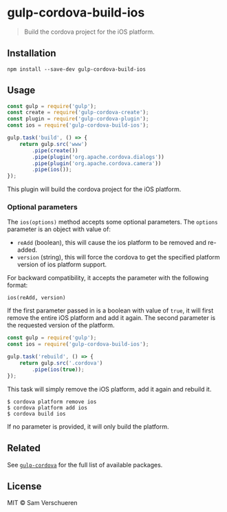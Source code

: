 # gulp-cordova-build-ios

> Build the cordova project for the iOS platform.


## Installation

```
npm install --save-dev gulp-cordova-build-ios
```


## Usage

```js
const gulp = require('gulp');
const create = require('gulp-cordova-create');
const plugin = require('gulp-cordova-plugin');
const ios = require('gulp-cordova-build-ios');

gulp.task('build', () => {
    return gulp.src('www')
        .pipe(create())
        .pipe(plugin('org.apache.cordova.dialogs'))
        .pipe(plugin('org.apache.cordova.camera'))
        .pipe(ios());
});
```

This plugin will build the cordova project for the iOS platform.

### Optional parameters
The ```ios(options)``` method accepts some optional parameters. The `options` parameter is an object with value of:

* `reAdd` (boolean), this will cause the ios platform to be removed and re-added. 
* `version` (string), this will force the cordova to get the specified platform version of ios platform support.

For backward compatibility, it accepts the parameter with the following format:

```
ios(reAdd, version)
```

If the first parameter passed in is a boolean with value of ```true```, it will first remove the entire iOS platform and add it again. The second parameter is the requested version of the platform. 

```js
const gulp = require('gulp');
const ios = require('gulp-cordova-build-ios');

gulp.task('rebuild', () => {
    return gulp.src('.cordova')
        .pipe(ios(true));
});
```

This task will simply remove the iOS platform, add it again and rebuild it.

```
$ cordova platform remove ios
$ cordova platform add ios
$ cordova build ios
```

If no parameter is provided, it will only build the platform.


## Related

See [`gulp-cordova`](https://github.com/SamVerschueren/gulp-cordova) for the full list of available packages.


## License

MIT © Sam Verschueren
